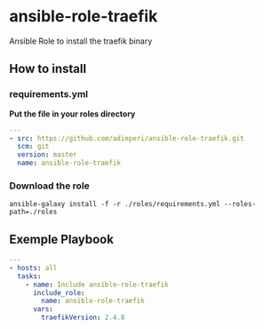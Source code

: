 # ansible-role-traefik
Ansible Role to install the traefik binary

## How to install
### requirements.yml
**Put the file in your roles directory**
```yaml
---
- src: https://github.com/adieperi/ansible-role-traefik.git
  scm: git
  version: master
  name: ansible-role-traefik
```
### Download the role
```Shell
ansible-galaxy install -f -r ./roles/requirements.yml --roles-path=./roles
```
## Exemple Playbook
```yaml
---
- hosts: all
  tasks:
    - name: Include ansible-role-traefik
      include_role:
        name: ansible-role-traefik
      vars:
        traefikVersion: 2.4.8
```
